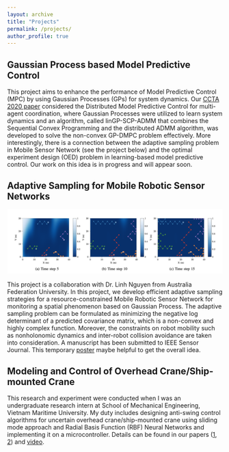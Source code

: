 ```yaml
---
layout: archive
title: "Projects"
permalink: /projects/
author_profile: true
---
```


## Gaussian Process based  Model Predictive Control
<!-- ![](../images/ccta.png) -->

This project aims to enhance the performance of Model Predictive Control (MPC) by using Gaussian Processes (GPs) for system dynamics. Our [CCTA 2020 paper](https://ieeexplore.ieee.org/abstract/document/9206390) considered the Distributed Model Predictive Control for multi-agent coordination, where Gaussian Processes were utilized to learn system dynamics and an algorithm, called linGP-SCP-ADMM that combines the Sequential Convex Programming and the distributed ADMM algorithm, was developed to solve the non-convex GP-DMPC problem effectively. More interestingly, there is a connection between the adaptive sampling problem in Mobile Sensor Network (see the project below) and the optimal experiment design (OED) problem in learning-based model predictive control. Our work on this idea is in progress and will appear soon.


## Adaptive Sampling for Mobile Robotic Sensor Networks
![](../images/mrsn.png)

This project is a collaboration with Dr. Linh Nguyen from Australia Federation University. In this project, we develop efficient adaptive sampling strategies for a resource-constrained Mobile Robotic Sensor Network for monitoring a spatial phenomenon based on Gaussian Process. The adaptive sampling problem can be formulated as minimizing the negative log determinant of a predicted covariance matrix, which is a non-convex and highly complex function. Moreover, the constraints on robot mobility such as nonholonomic dynamics and inter-robot collision avoidance are taken into consideration. A manuscript has been submitted to IEEE Sensor Journal. This temporary [poster](https://drive.google.com/file/d/1apgg5WV97UPYR_t9cqHdULxc3_-MBZYi/view?usp=sharing) maybe helpful to get the overall idea.

## Modeling and Control of Overhead Crane/Ship-mounted Crane

This research and experiment were conducted when I was an undergraduate research intern at School of Mechanical Engineering, Vietnam Maritime University. My duty includes designing anti-swing control algorithms for uncertain overhead crane/ship-mounted crane using sliding mode approach and Radial Basis Function (RBF) Neural Networks and implementing it on a microcontroller. Details can be found in our papers ([1](https://www.sciencedirect.com/science/article/abs/pii/S0888327018302322), [2](https://link.springer.com/article/10.1007/s11633-019-1174-y)) and [video](https://www.youtube.com/watch?v=ZlF37IZh89Q).
